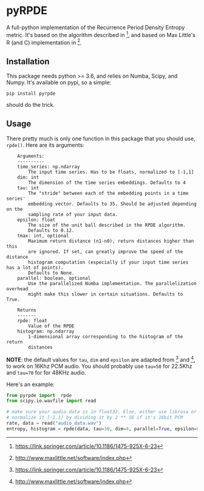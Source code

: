 # pyRPDE

A full-python implementation of the Recurrence Period Density Entropy metric.
It's based on the algorithm described in [^1], and based on Max Little's 
R (and C) implementation in [^2].

## Installation

This package needs python >= 3.6, and relies on Numba, Scipy, and Numpy.
It's available on pypi, so a simple:

```shell
pip install pyrpde
```

should do the trick.

## Usage

There pretty much is only one function in this package that you should use, `rpde()`.
Here are its arguments:

```
    Arguments:
    ----------
    time_series: np.ndarray
        The input time series. Has to be floats, normalized to [-1,1]
    dim: int
        The dimension of the time series embeddings. Defaults to 4
    tau: int
        The "stride" between each of the embedding points in a time series'
        embedding vector. Defaults to 35. Should be adjusted depending on the
        sampling rate of your input data.
    epsilon: float
        The size of the unit ball described in the RPDE algorithm.
        Defaults to 0.12.
    tmax: int, optional
        Maximum return distance (n1-n0), return distances higher than this
        are ignored. If set, can greatly improve the speed of the distance
        histogram computation (especially if your input time series has a lot of points).
        Defaults to None.
    parallel: boolean, optional
        Use the parallelized Numba implementation. The parallelization overhead
        might make this slower in certain situations. Defaults to True.
    
    Returns
    -------
    rpde: float
        Value of the RPDE
    histogram: np.ndarray
        1-dimensional array corresponding to the histogram of the return
        distances
```

**NOTE**: the default values for `tau`, `dim` and `epsilon` are adapted from [^1] and [^2],
 to work on 16Khz PCM audio. You should probably use `tau=50` for 22.5Khz and `tau=70`
 for for 48KHz audio. 

Here's an example: 

```python
from pyrpde import  rpde
from scipy.io.wavfile import read

# make sure your audio data is in float32. Else, either use librosa or 
# normalize it [-1,1] by dividing it by 2 ** 16 if it's 16bit PCM
rate, data = read("audio_data.wav")
entropy, histogram = rpde(data, tau=30, dim=4, parallel=True, epsilon=0.01)

```

[^1]: https://link.springer.com/article/10.1186/1475-925X-6-23
[^2]: http://www.maxlittle.net/software/index.php